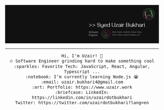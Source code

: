 <img src="https://raw.githubusercontent.com/uzairdotbukhari/uzairdotbukhari/main/banner.jpg"/>
 <hr></hr>
<p align="center">
  <samp>
    Hi, I'm Uzair! 👋 <br>
    🔥 Software Engineer grinding hard to make something cool  <br>
    :sparkles: Favorite Tech: JavaScript, React, Angular, Typescript ... <br>
    :notebook: I’m currently learning Node.js 😭  <br>
    :email:	uzair.bukhari4@gmail.com <br>
    :art: Portfolio: https://www.uzair.work <br>
    :briefcase: LinkedIn: https://linkedin.com/in/uzairdotbukhari <br>
                Twitter: https://twitter.com/uzairdotbukhari?lang=en
  </samp>
</p>
